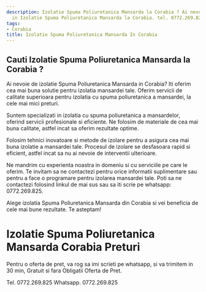 ```yaml
---
description: Izolatie Spuma Poliuretanica Mansarda la Corabia ? Ai nevoie de un profesionist
  in Izolatie Spuma Poliuretanica Mansarda la Corabia. tel. 0772.269.825
tags:
- Corabia
title: Izolatie Spuma Poliuretanica Mansarda In Corabia
---
```



## Cauti Izolatie Spuma Poliuretanica Mansarda la Corabia ?

Ai nevoie de izolatie Spuma Poliuretanica Mansarda in Corabia? Iti oferim cea mai buna solutie pentru izolatia mansardei tale. Oferim servicii de calitate superioara pentru izolatia cu spuma poliuretanica a mansardei, la cele mai mici preturi. 

Suntem specializati in izolatia cu spuma poliuretanica a mansardelor, oferind servicii profesionale si eficiente. Ne folosim de materiale de cea mai buna calitate, astfel incat sa oferim rezultate optime. 

Folosim tehnici inovatoare si metode de izolare pentru a asigura cea mai buna izolatie a mansardei tale. Procesul de izolare se desfasoara rapid si eficient, astfel incat sa nu ai nevoie de interventii ulterioare. 

Ne mandrim cu experienta noastra in domeniu si cu serviciile pe care le oferim. Te invitam sa ne contactezi pentru orice informatii suplimentare sau pentru a face o programare pentru izolarea mansardei tale. Poti sa ne contactezi folosind linkul de mai sus sau sa iti scrie pe whatsapp: 0772.269.825. 

Alege izolatia Spuma Poliuretanica Mansarda din Corabia si vei beneficia de cele mai bune rezultate. Te asteptam!

# Izolatie Spuma Poliuretanica Mansarda Corabia Preturi
Pentru o oferta de pret, va rog sa imi scrieti pe whatsapp, si va trimitem in 30 min, Gratuit si fara Obligatii Oferta de Pret.

Tel. 0772.269.825
Whatsapp. 0772.269.825